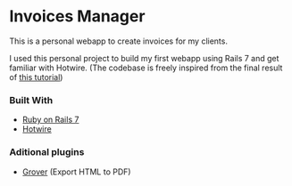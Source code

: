 # Invoices Manager

This is a personal webapp to create invoices for my clients.

I used this personal project to build my first webapp using Rails 7 and get familiar with Hotwire.
(The codebase is freely inspired from the final result of [this tutorial](https://www.hotrails.dev/turbo-rails))

### Built With
* [Ruby on Rails 7](https://rubyonrails.org/)
* [Hotwire](https://hotwired.dev/)

### Aditional plugins
* [Grover](https://github.com/Studiosity/grover) (Export HTML to PDF)
